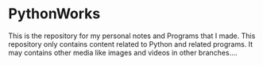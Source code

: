 # PythonWorks
This is the repository for my personal notes and Programs that I made.
This repository only contains content related to Python and related programs.
It may contains other media like images and videos in other branches....
